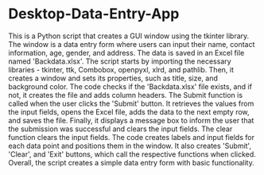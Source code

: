 # Desktop-Data-Entry-App
This is a Python script that creates a GUI window using the tkinter library. The window is a data entry form where users can input their name, contact information, age, gender, and address. The data is saved in an Excel file named 'Backdata.xlsx'. The script starts by importing the necessary libraries - tkinter, ttk, Combobox, openpyxl, xlrd, and pathlib. Then, it creates a window and sets its properties, such as title, size, and background color. The code checks if the 'Backdata.xlsx' file exists, and if not, it creates the file and adds column headers. The Submit function is called when the user clicks the 'Submit' button. It retrieves the values from the input fields, opens the Excel file, adds the data to the next empty row, and saves the file. Finally, it displays a message box to inform the user that the submission was successful and clears the input fields. The clear function clears the input fields.
The code creates labels and input fields for each data point and positions them in the window. It also creates 'Submit', 'Clear', and 'Exit' buttons, which call the respective functions when clicked.
Overall, the script creates a simple data entry form with basic functionality.
